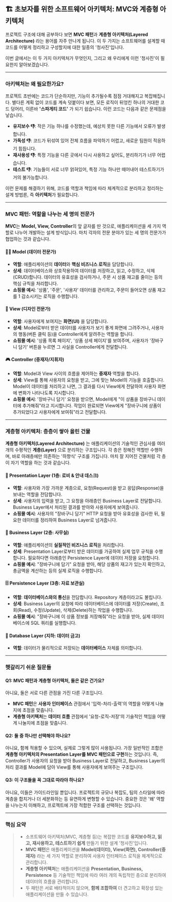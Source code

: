 ## 🏗️ 초보자를 위한 소프트웨어 아키텍처: MVC와 계층형 아키텍처

프로젝트 구조에 대해 공부하다 보면 **MVC 패턴**과 **계층형 아키텍처(Layered Architecture)** 라는 용어를 자주 만나게 됩니다. 이 두 가지는 소프트웨어를 설계할 때 코드를 어떻게 정리하고 구성할지에 대한 일종의 '청사진'입니다.

이번 글에서는 이 두 가지 아키텍처가 무엇인지, 그리고 왜 우리에게 이런 '청사진'이 필요한지 알아보겠습니다.

---

### 아키텍처는 왜 필요한가요?

프로젝트 초반에는 코드가 단순하지만, 기능이 추가될수록 점점 거대해지고 복잡해집니다. 별다른 계획 없이 코드를 계속 덧붙이다 보면, 모든 로직이 뒤엉킨 하나의 거대한 코드 덩어리, 이른바 **'스파게티 코드'** 가 되기 쉽습니다. 이런 코드는 다음과 같은 문제점을 낳습니다.

- **유지보수 👎**: 작은 기능 하나를 수정했는데, 예상치 못한 다른 기능에서 오류가 발생합니다.
- **가독성 👎**: 코드가 뒤섞여 있어 전체 흐름을 파악하기 어렵고, 새로운 팀원이 적응하기 힘듭니다.
- **재사용성 👎**: 특정 기능을 다른 곳에서 다시 사용하고 싶어도, 분리하기가 너무 어렵습니다.
- **테스트 👎**: 기능들이 서로 너무 얽혀있어, 특정 기능 하나만 떼어내어 테스트하기가 거의 불가능합니다.

이런 문제를 해결하기 위해, 코드를 역할과 책임에 따라 체계적으로 분리하고 정리하는 설계 방법론, 즉 **아키텍처**가 필요합니다.

---

### MVC 패턴: 역할을 나누는 세 명의 전문가

**MVC**는 **Model, View, Controller**의 앞 글자를 딴 것으로, 애플리케이션을 세 가지 역할로 나누어 개발하는 설계 방식입니다. 마치 각자의 전문 분야가 있는 세 명의 전문가가 협업하는 것과 같습니다.

#### 🧍‍♂️ **Model (데이터 전문가)**

- **역할**: 애플리케이션의 **데이터**와 **핵심 비즈니스 로직**을 담당합니다.
- **상세**: 데이터베이스와 상호작용하여 데이터를 저장하고, 읽고, 수정하고, 삭제(CRUD)합니다. 데이터의 유효성을 검사하거나, 주문 시 상품 재고를 줄이는 등의 핵심 규칙을 처리합니다.
- **쇼핑몰 예시**: '상품', '주문', '사용자' 데이터를 관리하고, 주문이 들어오면 상품 재고를 1 감소시키는 로직을 수행합니다.

#### 🎨 **View (디자인 전문가)**

- **역할**: 사용자에게 보여지는 **화면(UI)** 을 담당합니다.
- **상세**: Model로부터 받은 데이터를 사용자가 보기 좋게 화면에 그려주거나, 사용자의 행동(버튼 클릭 등)을 Controller에게 알려주는 역할을 합니다.
- **쇼핑몰 예시**: '상품 목록 페이지', '상품 상세 페이지'를 보여주며, 사용자가 '장바구니 담기' 버튼을 누르면 그 사실을 Controller에게 전달합니다.

#### 🎮 **Controller (중재자/지휘자)**

- **역할**: Model과 View 사이의 흐름을 제어하는 **중재자** 역할을 합니다.
- **상세**: View를 통해 사용자의 요청을 받고, 그에 맞는 Model의 기능을 호출합니다. Model이 데이터를 처리하고 나면, 그 결과를 다시 View에게 전달하여 사용자 화면에 변화가 나타나도록 지시합니다.
- **쇼핑몰 예시**: '장바구니 담기' 요청을 받으면, Model에게 "이 상품을 장바구니 데이터에 추가해줘"라고 지시합니다. 작업이 완료되면 View에게 "장바구니에 상품이 추가되었다고 사용자에게 보여줘"라고 전달합니다.

---

### 계층형 아키텍처: 층층이 쌓아 올린 건물

**계층형 아키텍처(Layered Architecture)** 는 애플리케이션의 기술적인 관심사를 여러 개의 수평적인 **계층(Layer)** 으로 분리하는 구조입니다. 각 층은 정해진 역할만 수행하며, 바로 아래층에만 의존하는 '하향식' 구조를 가집니다. 마치 잘 지어진 건물처럼 각 층이 자기 역할을 하는 것과 같습니다.

#### 🏢 **Presentation Layer (1층: 로비 & 안내 데스크)**

- **역할**: 사용자와 가장 가까운 계층으로, 요청(Request)을 받고 응답(Response)을 보내는 역할을 전담합니다.
- **상세**: 사용자의 입력을 받고, 그 요청을 아래층인 Business Layer로 전달합니다. Business Layer에서 처리된 결과를 받아와 사용자에게 보여줍니다.
- **쇼핑몰 예시**: 사용자의 "장바구니 담기" HTTP 요청을 받아 유효성을 검사한 뒤, 필요한 데이터를 정리하여 Business Layer로 넘겨줍니다.

#### 👔 **Business Layer (2층: 사무실)**

- **역할**: 애플리케이션의 **실질적인 비즈니스 로직**을 처리합니다.
- **상세**: Presentation Layer로부터 받은 데이터를 가공하여 실제 업무 규칙을 수행합니다. 필요하다면 아래층인 Persistence Layer에 데이터 저장을 요청합니다.
- **쇼핑몰 예시**: "장바구니에 담기" 요청을 받아, 해당 상품의 재고가 있는지 확인하고, 총금액을 계산하는 등의 실제 로직을 수행합니다.

#### 🗄️ **Persistence Layer (3층: 자료 보관실)**

- **역할**: **데이터베이스와의 통신**을 전담합니다. Repository 계층이라고도 불립니다.
- **상세**: Business Layer의 요청에 따라 데이터베이스에 데이터를 저장(Create), 조회(Read), 수정(Update), 삭제(Delete)하는 작업을 수행합니다.
- **쇼핑몰 예시**: "장바구니에 이 상품 정보를 저장해줘"라는 요청을 받아, 실제 데이터베이스에 SQL 쿼리를 실행합니다.

#### 💾 **Database Layer (지하: 데이터 금고)**

- **역할**: 데이터가 물리적으로 저장되는 **데이터베이스** 자체를 의미합니다.

---

### 헷갈리기 쉬운 질문들

#### Q1: MVC 패턴과 계층형 아키텍처, 둘은 같은 건가요?

아니요, 둘은 서로 다른 관점을 가진 다른 구조입니다.

- **MVC 패턴**은 **사용자 인터페이스** 관점에서 '입력-처리-출력'의 역할을 어떻게 나눌지에 초점을 맞춥니다.
- **계층형 아키텍처**는 **데이터 흐름** 관점에서 '요청-로직-저장'의 기술적인 책임을 어떻게 나눌지에 초점을 맞춥니다.

#### Q2: 둘 중 하나만 선택해야 하나요?

아니요, 함께 적용할 수 있으며, 실제로 그렇게 많이 사용됩니다. 가장 일반적인 조합은 **계층형 아키텍처의 Presentation Layer를 MVC 패턴으로 구현**하는 것입니다. 즉, Controller가 사용자의 요청을 받아 Business Layer로 전달하고, Business Layer의 처리 결과를 Model에 담아 View를 통해 사용자에게 보여주는 구조입니다.

#### Q3: 이 구조들을 꼭 그대로 따라야 하나요?

아니요, 이들은 가이드라인일 뿐입니다. 프로젝트의 규모나 복잡도, 팀의 스타일에 따라 계층을 합치거나 더 세분화하는 등 유연하게 변형할 수 있습니다. 중요한 것은 '왜' 역할을 나누는지 이해하고, 프로젝트에 가장 적합한 구조를 선택하는 것입니다.

---

### 핵심 요약

> - 소프트웨어 아키텍처(MVC, 계층형 등)는 복잡한 코드를 **유지보수하고, 읽고, 재사용하고, 테스트하기 쉽게** 만들기 위한 설계 '청사진'입니다.
> - **MVC 패턴**은 애플리케이션을 **Model(데이터), View(화면), Controller(중재자)** 라는 세 가지 역할로 분리하여 사용자 인터페이스 로직을 체계적으로 관리합니다.
> - **계층형 아키텍처**는 애플리케이션을 **Presentation, Business, Persistence** 등 기술적인 책임에 따라 여러 개의 독립적인 층으로 분리하여 데이터의 흐름을 관리합니다.
> - 두 패턴은 서로 배타적이지 않으며, **함께 조합하여** 더 견고하고 확장성 있는 애플리케이션을 만들 수 있습니다.
